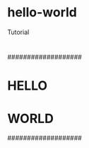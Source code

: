 # hello-world
Tutorial
#


###################
#      HELLO      #
#      WORLD      #
###################
